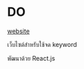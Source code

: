 # DO

[website](https://636aa06aa5aa1700af9b2e9b--super-begonia-edbf97.netlify.app/)

เว็บไซต์สำหรับใช้จด keyword

พัฒนาด้วย React.js
